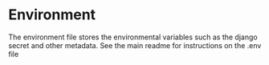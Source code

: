 # Environment

The environment file stores the environmental variables such as the django secret and other metadata. 
See the main readme  for instructions on the .env file